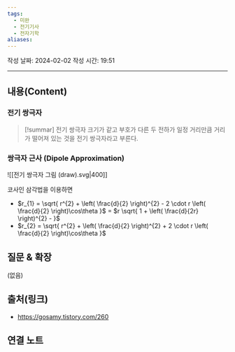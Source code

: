 ```yaml
---
tags:
  - 미완
  - 전기기사
  - 전자기학
aliases: 
---
```

작성 날짜: 2024-02-02
작성 시간: 19:51


----
## 내용(Content)

### 전기 쌍극자

>[!summar] 전기 쌍극자
>크기가 같고 부호가 다른 두 전하가 일정 거리만큼 거리가 떨어져 있는 것을 전기 쌍극자라고 부른다.


### 쌍극자 근사 (Dipole Approximation)

![[전기 쌍극자 그림 (draw).svg|400]]

코사인 삼각법을 이용하면

- $r_{1} = \sqrt{ r^{2} + \left( \frac{d}{2} \right)^{2} - 2 \cdot r \left( \frac{d}{2} \right)\cos\theta }$ = $r \sqrt{ 1 + \left( \frac{d}{2r} \right)^{2} - }$
- $r_{2} = \sqrt{ r^{2} + \left( \frac{d}{2} \right)^{2} + 2 \cdot r \left( \frac{d}{2} \right)\cos\theta }$


## 질문 & 확장

(없음)

## 출처(링크)
- https://gosamy.tistory.com/260

## 연결 노트










